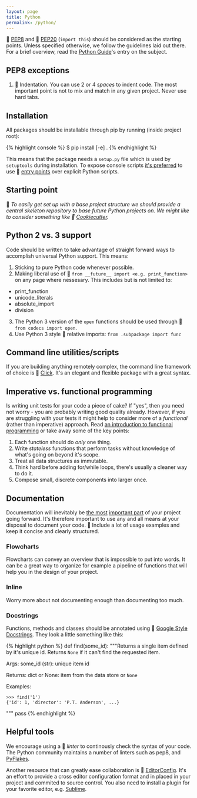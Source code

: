```yaml
---
layout: page
title: Python
permalink: /python/
---
```


:gem: [PEP8][pep8] and :gem: [PEP20][pep20] (``import this``) should be considered as the starting points. Unless specified otherwise, we follow the guidelines laid out there. For a brief overview, read the [Python Guide][python-guide#style]'s entry on the subject.

## PEP8 exceptions
1. :green_apple: Indentation. You can use 2 or 4 *spaces* to indent code. The most important point is not to mix and match in any given project. Never use hard tabs.

## Installation
All packages should be installable through pip by running (inside project root):

{% highlight console %}
$ pip install [-e] .
{% endhighlight %}

This means that the package needs a ``setup.py`` file which is used by ``setuptools`` during installation. To expose console scripts [it's preferred][setuptools-entrypoints] to use :gem: [entry points][entry-points] over explicit Python scripts.

## Starting point
:thought_balloon: *To easily get set up with a base project structure we should provide a central skeleton repository to base future Python projects on. We might like to consider something like :gift_heart: [Cookiecutter][cookiecutter].*

## Python 2 vs. 3 support
Code should be written to take advantage of straight forward ways to accomplish universal Python support. This means:

1. Sticking to pure Python code whenever possible.
2. Making liberal use of :gem: ``from __future__ import <e.g. print_function>`` on any page where nessesary. This includes but is not limited to:
  - print_function
  - unicode_literals
  - absolute_import
  - division
3. The Python 3 version of the ``open`` functions should be used through :gem: ``from codecs import open``.
4. Use Python 3 style :gem: relative imports: ``from .subpackage import func``

## Command line utilities/scripts
If you are building anything remotely complex, the command line framework of choice is :green_apple: [Click][click]. It's an elegant and flexible package with a great syntax.

## Imperative vs. functional programming
Is writing unit tests for your code a piece of cake? If "yes", then you need not worry - you are probably writing good quality already. However, if you are struggling with your tests it might help to consider more of a *functional* (rather than imperative) approach. Read [an introduction to functional programming][functional] or take away some of the key points:

1. Each function should do *only* one thing.
2. Write *stateless* functions that perform tasks without knowledge of what's going on beyond it's scope.
3. Treat all data structures as immutable.
4. Think hard before adding for/while loops, there's usually a cleaner way to do it.
5. Compose small, discrete components into larger once.

## Documentation
Documentation will inevitably be [the most][rdd] [important part][most-important-doc] of your project going forward. It's therefore important to use any and all means at your disposal to document your code. :gem: Include a lot of usage examples and keep it concise and clearly structured.

### Flowcharts
Flowcharts can convey an overview that is impossible to put into words. It can be a great way to organize for example a pipeline of functions that will help you in the design of your project.

### Inline
Worry more about not documenting enough than documenting too much.

### Docstrings
Functions, methods and classes should be annotated using :green_apple: [Google Style Docstrings][google-doc]. They look a little something like this:

{% highlight python %}
def find(some_id):
  """Returns a single item defined by it's unique id. Returns
  ``None`` if it can't find the requested item.

  Args:
    some_id (str): unique item id

  Returns:
    dict or None: item from the data store or ``None``

  Examples:

    >>> find('1')
    {'id': 1, 'director': 'P.T. Anderson', ...}

  """
  pass
{% endhighlight %}

## Helpful tools
We encourage using a :gift_heart: *linter* to continously check the syntax of your code. The Python community maintains a number of linters such as pep8, and [PyFlakes][pyflakes].

Another resource that can greatly ease collaboration is :gift_heart: [EditorConfig][editor-config]. It's an effort to provide a cross editor configuration format and in placed in your project and commited to source control. You also need to install a plugin for your favorite editor, e.g. [Sublime][sublime-config].

[pep8]: http://legacy.python.org/dev/peps/pep-0008/
[pep20]: http://legacy.python.org/dev/peps/pep-0020/
[pyflakes]: https://pypi.python.org/pypi/pyflakes
[flake8]: https://pypi.python.org/pypi/flake8
[entry-points]: http://pythonhosted.org/setuptools/pkg_resources.html#entry-points
[click]: http://click.pocoo.org/
[python-guide#style]: http://docs.python-guide.org/en/latest/writing/style/
[google-doc]: http://sphinxcontrib-napoleon.readthedocs.org/en/latest/example_google.html
[functional]: http://www.smashingmagazine.com/2014/07/02/dont-be-scared-of-functional-programming/
[rdd]: http://tom.preston-werner.com/2010/08/23/readme-driven-development.html
[most-important-doc]: http://zachholman.com/posts/documentation/
[editor-config]: http://editorconfig.org/
[sublime-config]: https://github.com/sindresorhus/editorconfig-sublime
[setuptools-entrypoints]: https://pythonhosted.org/setuptools/setuptools.html#automatic-script-creation
[cookiecutter]: https://github.com/audreyr/cookiecutter
